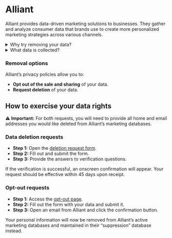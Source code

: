 # Alliant

Alliant provides data-driven marketing solutions to businesses. They gather and analyze consumer data that brands use to create more personalized marketing strategies across various channels.

<details>
<summary>Why try removing your data?</summary>
<p>Removing your data from Alliant will mainly lead to fewer targeted ads. Additionally, it will reduce the risk of your information being exposed in a potential data breach.</p>
</details>
<details>
<summary>What data is collected?</summary>
<p>Alliant collects names, contact details, age, gender, income, household composition, assets, spending habits, payment behavior, interests and preferences, and other details that help analyze individuals for targeted marketing.</p>
</details>  

### Removal options

Alliant’s privacy policies allow you to:
<div class="list-style-bullet"></div>

- **Opt out of the sale and sharing** of your data.
- **Request deletion** of your data.
  

## How to exercise your data rights

⚠️ **Important:** For both requests, you will need to provide all home and email addresses you would like deleted from Alliant’s marketing databases.

### Data deletion requests
<div class="list-style-none"></div>

- **Step 1:** Open the [deletion request form](https://privacyportal-cdn.onetrust.com/dsarwebform/591ac1c1-3a1e-496f-9e43-ff4afb5fef85/604f597f-4486-46cd-99d2-ffa1218c7d6b.html).
- **Step 2:** Fill out and submit the form.
- **Step 3:** Provide the answers to verification questions.

If the verification is successful, an onscreen confirmation will appear. Your request should be effective within 45 days upon receipt.

### Opt-out requests
<div class="list-style-none"></div>

- **Step 1:** Access the [opt-out page](https://privacyportal-cdn.onetrust.com/dsarwebform/591ac1c1-3a1e-496f-9e43-ff4afb5fef85/2b52262e-8ada-4725-b86e-e4b960336f96.html).
- **Step 2:** Fill out the form with your data and submit it.
- **Step 3:** Open an email from Alliant and click the confirmation button.

Your personal information will now be removed from Alliant’s active marketing databases and maintained in their “suppression” database instead.